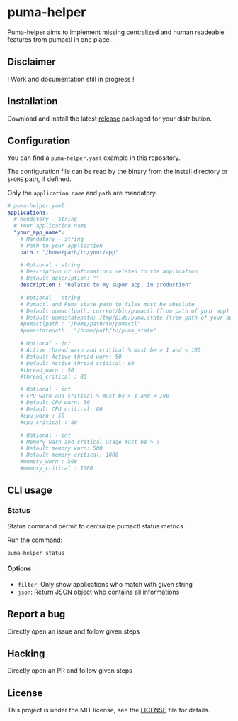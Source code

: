 # puma-helper

Puma-helper aims to implement missing centralized and human readeable features from pumactl in one place.

## Disclaimer

! Work and documentation still in progress !

## Installation

Download and install the latest [release](https://github.com/dimelo/puma-helper/releases) packaged for your distribution.

## Configuration

You can find a `puma-helper.yaml` example in this repository.

The configuration file can be read by the binary from the install directory or `$HOME` path, if defined.

Only the `application name` and `path` are mandatory.

```yaml
# puma-helper.yaml
applications:
  # Mandatory - string
  # Your application name
  "your_app_name":
    # Mandatory - string
    # Path to your application
    path : "/home/path/to/your/app"

    # Optional - string
    # Description or informations related to the application
    # Default description: ""
    description : "Related to my super app, in production"

    # Optional - string
    # Pumactl and Puma state path to files must be absolute
    # Default pumactlpath: current/bin/pumactl (from path of your app)
    # Default pumastatepath: /tmp/pids/puma.state (from path of your app)
    #pumactlpath : "/home/path/to/pumactl"
    #pumastatepath : "/home/path/to/puma_state"

    # Optional - int
    # Active thread warn and critical % must be > 1 and < 100
    # Default Active thread warn: 50
    # Default Active thread critical: 80
    #thread_warn : 50
    #thread_critical : 80

    # Optional - int
    # CPU warn and critical % must be > 1 and < 100
    # Default CPU warn: 50
    # Default CPU critical: 80
    #cpu_warn : 50
    #cpu_critical : 80

    # Optional - int
    # Memory warn and critical usage must be > 0
    # Default memory warn: 500
    # Default memory critical: 1000
    #memory_warn : 500
    #memory_critical : 1000
```

## CLI usage

### Status

Status command permit to centralize pumactl status metrics

Run the command:
```
puma-helper status
```

#### Options

* `filter`: Only show applications who match with given string
* `json`: Return JSON object who contains all informations

## Report a bug

Directly open an issue and follow given steps

## Hacking

Directly open an PR and follow given steps

## License

This project is under the MIT license, see the [LICENSE](LICENSE) file for details.